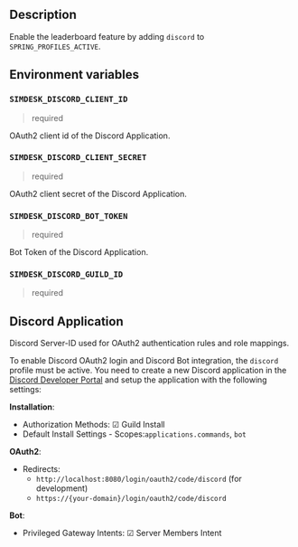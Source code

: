 ## Description

Enable the leaderboard feature by adding `discord` to `SPRING_PROFILES_ACTIVE`.

## Environment variables

### `SIMDESK_DISCORD_CLIENT_ID`

> required

OAuth2 client id of the Discord Application.

### `SIMDESK_DISCORD_CLIENT_SECRET`

> required

OAuth2 client secret of the Discord Application.

### `SIMDESK_DISCORD_BOT_TOKEN`

> required

Bot Token of the Discord Application.

### `SIMDESK_DISCORD_GUILD_ID`

> required

## Discord Application

Discord Server-ID used for OAuth2 authentication rules and role mappings.

To enable Discord OAuth2 login and Discord Bot integration, the `discord` profile must be active.
You need to create a new Discord application in
the [Discord Developer Portal](https://discord.com/developers/applications) and setup the application with the following
settings:

**Installation**:

- Authorization Methods: ☑ Guild Install
- Default Install Settings - Scopes:`applications.commands`, `bot`

**OAuth2**:

- Redirects:
    - `http://localhost:8080/login/oauth2/code/discord` (for development)
    - `https://{your-domain}/login/oauth2/code/discord`

**Bot**:

- Privileged Gateway Intents: ☑ Server Members Intent